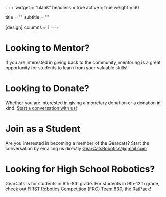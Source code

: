 +++
widget = "blank"
headless = true
active = true
weight = 60

title = ""
subtitle = ""

[design]
columns = 1
+++

# Looking to Mentor?

If you are interested in giving back to the community, mentoring is a
great opportunity for students to learn from your valuable skills!

# Looking to Donate?

Whether you are interested in giving a monetary donation or a donation
in kind. [Start a conversation with us!](mailto:GearCatsRobotics@gmail.com)

# Join as a Student 

Are you interested in becoming a member of the Gearcats? Start the
conversation by emailing us directly GearCatsRobotics@gmail.com

# Looking for High School Robotics?

GearCats is for students in 6th-8th grade. For students in 9th-12th
grade, check out [FIRST Robotics Competition (FRC) Team 830, the
RatPack!](http://ratpackrobotics.com/)
